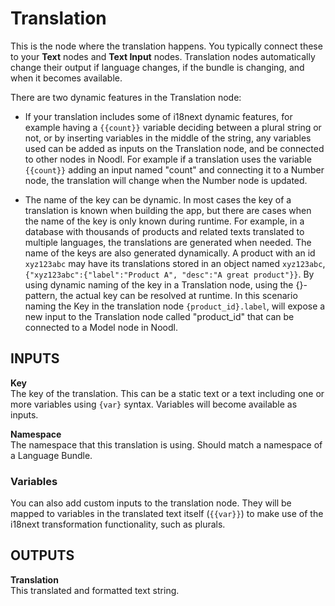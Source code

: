 # Translation

This is the node where the translation happens. You typically connect these to your **Text** nodes and **Text Input** nodes. Translation nodes automatically change their output if language changes, if the bundle is changing, and when it becomes available.

There are two dynamic features in the Translation node:

- If your translation includes some of i18next dynamic features, for example having a `{{count}}` variable deciding between a plural string or not, or by inserting variables in the middle of the string, any variables used can be added as inputs on the Translation node, and be connected to other nodes in Noodl. For example if a translation uses the variable `{{count}}` adding an input named "count" and connecting it to a Number node, the translation will change when the Number node is updated.

- The name of the key can be dynamic. In most cases the key of a translation is known when building the app, but there are cases when the name of the key is only known during runtime. For example, in a database with thousands of products and related texts translated to multiple languages, the translations are generated when needed. The name of the keys are also generated dynamically. A product with an id `xyz123abc` may have its translations stored in an object named `xyz123abc`, `{"xyz123abc":{"label":"Product A", "desc":"A great product"}}`. By using dynamic naming of the key in a Translation node, using the {}-pattern, the actual key can be resolved at runtime. In this scenario naming the Key in the translation node `{product_id}.label`, will expose a new input to the Translation node called "product_id" that can be connected to a Model node in Noodl.

## INPUTS

**Key**  
The key of the translation. This can be a static text or a text including one or more variables using `{var}` syntax. Variables will become available as inputs.

**Namespace**  
The namespace that this translation is using. Should match a namespace of a Language Bundle.

### Variables
You can also add custom inputs to the translation node. They will be mapped to variables in the translated text itself (`{{var}}`) to make use of the i18next transformation functionality, such as plurals.

## OUTPUTS

**Translation**  
This translated and formatted text string.
